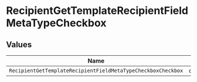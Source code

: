 # RecipientGetTemplateRecipientFieldMetaTypeCheckbox


## Values

| Name                                                         | Value                                                        |
| ------------------------------------------------------------ | ------------------------------------------------------------ |
| `RecipientGetTemplateRecipientFieldMetaTypeCheckboxCheckbox` | checkbox                                                     |